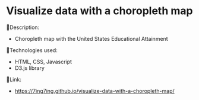 
# Visualize data with a choropleth map

:page_facing_up:Description:

- Choropleth map with the United States Educational Attainment

:wrench:Technologies used:

- HTML, CSS, Javascript
- D3.js library


:link:Link:
- https://7ing7ing.github.io/visualize-data-with-a-choropleth-map/

